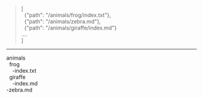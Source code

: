 >[\
>&nbsp;&nbsp;{"path": "/animals/frog/index.txt"},\
>&nbsp;&nbsp;{"path": "/animals/zebra.md"},\
>&nbsp;&nbsp;{"path": "/animals/giraffe/index.md"}\
>....\
>]

------------------------------------------------

animals\
&nbsp;&nbsp;frog\
&nbsp;&nbsp;&nbsp;&nbsp;-index.txt\
&nbsp;&nbsp;giraffe\
&nbsp;&nbsp;&nbsp;&nbsp;-index.md\
-zebra.md	

